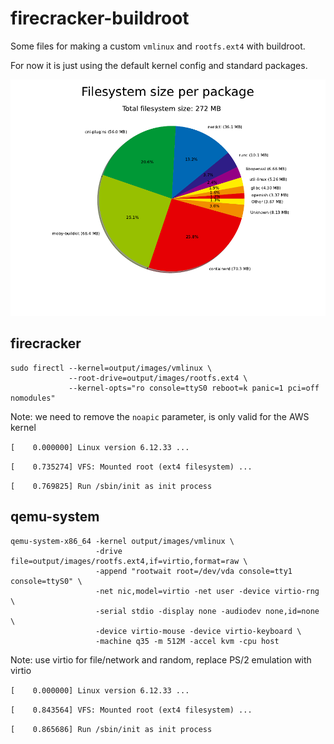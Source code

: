 # firecracker-buildroot

Some files for making a custom `vmlinux` and `rootfs.ext4` with buildroot.

For now it is just using the default kernel config and standard packages.

![graph size](graph-size.png)

## firecracker

```shell
sudo firectl --kernel=output/images/vmlinux \
             --root-drive=output/images/rootfs.ext4 \
             --kernel-opts="ro console=ttyS0 reboot=k panic=1 pci=off nomodules"
```

Note: we need to remove the `noapic` parameter, is only valid for the AWS kernel

`[    0.000000] Linux version 6.12.33 ...`

`[    0.735274] VFS: Mounted root (ext4 filesystem) ...`

`[    0.769825] Run /sbin/init as init process`

## qemu-system

```shell
qemu-system-x86_64 -kernel output/images/vmlinux \
                   -drive file=output/images/rootfs.ext4,if=virtio,format=raw \
                   -append "rootwait root=/dev/vda console=tty1 console=ttyS0" \
                   -net nic,model=virtio -net user -device virtio-rng \
                   -serial stdio -display none -audiodev none,id=none \
                   -device virtio-mouse -device virtio-keyboard \
                   -machine q35 -m 512M -accel kvm -cpu host
```

Note: use virtio for file/network and random, replace PS/2 emulation with virtio

`[    0.000000] Linux version 6.12.33 ...`

`[    0.843564] VFS: Mounted root (ext4 filesystem) ...`

`[    0.865686] Run /sbin/init as init process`
